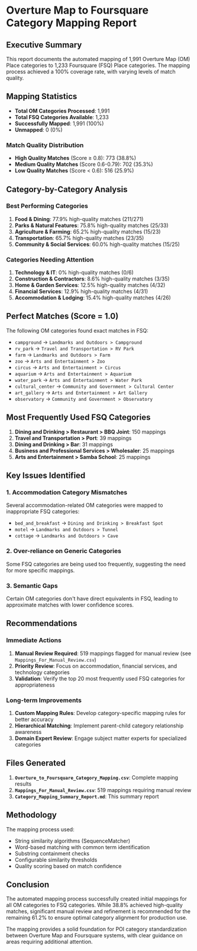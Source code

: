 # Overture Map to Foursquare Category Mapping Report

## Executive Summary

This report documents the automated mapping of 1,991 Overture Map (OM) Place categories to 1,233 Foursquare (FSQ) Place categories. The mapping process achieved a 100% coverage rate, with varying levels of match quality.

## Mapping Statistics

- **Total OM Categories Processed**: 1,991
- **Total FSQ Categories Available**: 1,233
- **Successfully Mapped**: 1,991 (100%)
- **Unmapped**: 0 (0%)

### Match Quality Distribution

- **High Quality Matches** (Score ≥ 0.8): 773 (38.8%)
- **Medium Quality Matches** (Score 0.6-0.79): 702 (35.3%)
- **Low Quality Matches** (Score < 0.6): 516 (25.9%)

## Category-by-Category Analysis

### Best Performing Categories

1. **Food & Dining**: 77.9% high-quality matches (211/271)
2. **Parks & Natural Features**: 75.8% high-quality matches (25/33)
3. **Agriculture & Farming**: 65.2% high-quality matches (15/23)
4. **Transportation**: 65.7% high-quality matches (23/35)
5. **Community & Social Services**: 60.0% high-quality matches (15/25)

### Categories Needing Attention

1. **Technology & IT**: 0% high-quality matches (0/6)
2. **Construction & Contractors**: 8.6% high-quality matches (3/35)
3. **Home & Garden Services**: 12.5% high-quality matches (4/32)
4. **Financial Services**: 12.9% high-quality matches (4/31)
5. **Accommodation & Lodging**: 15.4% high-quality matches (4/26)

## Perfect Matches (Score = 1.0)

The following OM categories found exact matches in FSQ:

- `campground` → `Landmarks and Outdoors > Campground`
- `rv_park` → `Travel and Transportation > RV Park`
- `farm` → `Landmarks and Outdoors > Farm`
- `zoo` → `Arts and Entertainment > Zoo`
- `circus` → `Arts and Entertainment > Circus`
- `aquarium` → `Arts and Entertainment > Aquarium`
- `water_park` → `Arts and Entertainment > Water Park`
- `cultural_center` → `Community and Government > Cultural Center`
- `art_gallery` → `Arts and Entertainment > Art Gallery`
- `observatory` → `Community and Government > Observatory`

## Most Frequently Used FSQ Categories

1. **Dining and Drinking > Restaurant > BBQ Joint**: 150 mappings
2. **Travel and Transportation > Port**: 39 mappings
3. **Dining and Drinking > Bar**: 31 mappings
4. **Business and Professional Services > Wholesaler**: 25 mappings
5. **Arts and Entertainment > Samba School**: 25 mappings

## Key Issues Identified

### 1. Accommodation Category Mismatches
Several accommodation-related OM categories were mapped to inappropriate FSQ categories:
- `bed_and_breakfast` → `Dining and Drinking > Breakfast Spot`
- `motel` → `Landmarks and Outdoors > Tunnel`
- `cottage` → `Landmarks and Outdoors > Cave`

### 2. Over-reliance on Generic Categories
Some FSQ categories are being used too frequently, suggesting the need for more specific mappings.

### 3. Semantic Gaps
Certain OM categories don't have direct equivalents in FSQ, leading to approximate matches with lower confidence scores.

## Recommendations

### Immediate Actions
1. **Manual Review Required**: 519 mappings flagged for manual review (see `Mappings_For_Manual_Review.csv`)
2. **Priority Review**: Focus on accommodation, financial services, and technology categories
3. **Validation**: Verify the top 20 most frequently used FSQ categories for appropriateness

### Long-term Improvements
1. **Custom Mapping Rules**: Develop category-specific mapping rules for better accuracy
2. **Hierarchical Matching**: Implement parent-child category relationship awareness
3. **Domain Expert Review**: Engage subject matter experts for specialized categories

## Files Generated

1. **`Overture_to_Foursquare_Category_Mapping.csv`**: Complete mapping results
2. **`Mappings_For_Manual_Review.csv`**: 519 mappings requiring manual review
3. **`Category_Mapping_Summary_Report.md`**: This summary report

## Methodology

The mapping process used:
- String similarity algorithms (SequenceMatcher)
- Word-based matching with common term identification
- Substring containment checks
- Configurable similarity thresholds
- Quality scoring based on match confidence

## Conclusion

The automated mapping process successfully created initial mappings for all OM categories to FSQ categories. While 38.8% achieved high-quality matches, significant manual review and refinement is recommended for the remaining 61.2% to ensure optimal category alignment for production use.

The mapping provides a solid foundation for POI category standardization between Overture Map and Foursquare systems, with clear guidance on areas requiring additional attention.